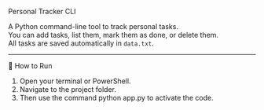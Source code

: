 Personal Tracker CLI

A Python command-line tool to track personal tasks.  
You can add tasks, list them, mark them as done, or delete them.  
All tasks are saved automatically in `data.txt`.

---

🚀 How to Run
1. Open your terminal or PowerShell.
2. Navigate to the project folder.
3. Then use the command python app.py to activate the code.
